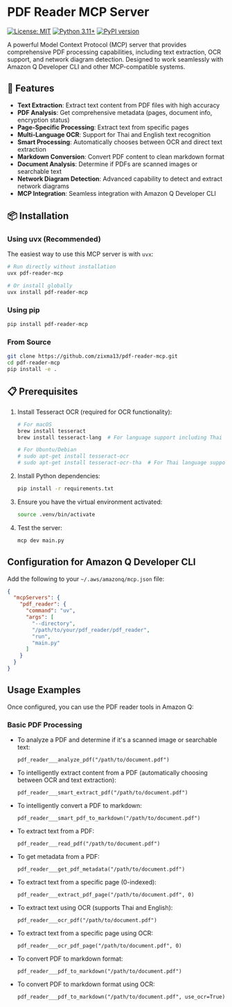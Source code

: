 # PDF Reader MCP Server

[![License: MIT](https://img.shields.io/badge/License-MIT-yellow.svg)](https://opensource.org/licenses/MIT)
[![Python 3.11+](https://img.shields.io/badge/python-3.11+-blue.svg)](https://www.python.org/downloads/)
[![PyPI version](https://badge.fury.io/py/pdf-reader-mcp.svg)](https://badge.fury.io/py/pdf-reader-mcp)

A powerful Model Context Protocol (MCP) server that provides comprehensive PDF processing capabilities, including text extraction, OCR support, and network diagram detection. Designed to work seamlessly with Amazon Q Developer CLI and other MCP-compatible systems.

## 🚀 Features

- **Text Extraction**: Extract text content from PDF files with high accuracy
- **PDF Analysis**: Get comprehensive metadata (pages, document info, encryption status)
- **Page-Specific Processing**: Extract text from specific pages
- **Multi-Language OCR**: Support for Thai and English text recognition
- **Smart Processing**: Automatically chooses between OCR and direct text extraction
- **Markdown Conversion**: Convert PDF content to clean markdown format
- **Document Analysis**: Determine if PDFs are scanned images or searchable text
- **Network Diagram Detection**: Advanced capability to detect and extract network diagrams
- **MCP Integration**: Seamless integration with Amazon Q Developer CLI

## 📦 Installation

### Using uvx (Recommended)

The easiest way to use this MCP server is with `uvx`:

```bash
# Run directly without installation
uvx pdf-reader-mcp

# Or install globally
uvx install pdf-reader-mcp
```

### Using pip

```bash
pip install pdf-reader-mcp
```

### From Source

```bash
git clone https://github.com/zixma13/pdf-reader-mcp.git
cd pdf-reader-mcp
pip install -e .
```

## 📋 Prerequisites

1. Install Tesseract OCR (required for OCR functionality):
   ```bash
   # For macOS
   brew install tesseract
   brew install tesseract-lang  # For language support including Thai
   
   # For Ubuntu/Debian
   # sudo apt-get install tesseract-ocr
   # sudo apt-get install tesseract-ocr-tha  # For Thai language support
   ```

2. Install Python dependencies:
   ```bash
   pip install -r requirements.txt
   ```

3. Ensure you have the virtual environment activated:
   ```bash
   source .venv/bin/activate
   ```

4. Test the server:
   ```bash
   mcp dev main.py
   ```

## Configuration for Amazon Q Developer CLI

Add the following to your `~/.aws/amazonq/mcp.json` file:

```json
{
  "mcpServers": {
    "pdf_reader": {
      "command": "uv",
      "args": [
        "--directory",
        "/path/to/your/pdf_reader/pdf_reader",
        "run",
        "main.py"
      ]
    }
  }
}
```

## Usage Examples

Once configured, you can use the PDF reader tools in Amazon Q:

### Basic PDF Processing

- To analyze a PDF and determine if it's a scanned image or searchable text:
  ```
  pdf_reader___analyze_pdf("/path/to/document.pdf")
  ```

- To intelligently extract content from a PDF (automatically choosing between OCR and text extraction):
  ```
  pdf_reader___smart_extract_pdf("/path/to/document.pdf")
  ```

- To intelligently convert a PDF to markdown:
  ```
  pdf_reader___smart_pdf_to_markdown("/path/to/document.pdf")
  ```

- To extract text from a PDF:
  ```
  pdf_reader___read_pdf("/path/to/document.pdf")
  ```

- To get metadata from a PDF:
  ```
  pdf_reader___get_pdf_metadata("/path/to/document.pdf")
  ```

- To extract text from a specific page (0-indexed):
  ```
  pdf_reader___extract_pdf_page("/path/to/document.pdf", 0)
  ```

- To extract text using OCR (supports Thai and English):
  ```
  pdf_reader___ocr_pdf("/path/to/document.pdf")
  ```

- To extract text from a specific page using OCR:
  ```
  pdf_reader___ocr_pdf_page("/path/to/document.pdf", 0)
  ```

- To convert PDF to markdown format:
  ```
  pdf_reader___pdf_to_markdown("/path/to/document.pdf")
  ```

- To convert PDF to markdown format using OCR:
  ```
  pdf_reader___pdf_to_markdown("/path/to/document.pdf", use_ocr=True)
  ```

